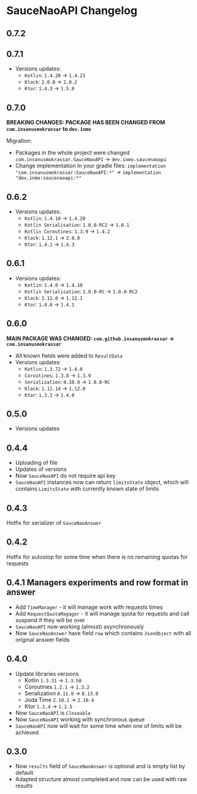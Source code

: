 # SauceNaoAPI Changelog

## 0.7.2

## 0.7.1

* Versions updates:
  * `Kotlin`: `1.4.20` -> `1.4.21`
  * `Klock`: `2.0.0` -> `2.0.2`
  * `Ktor`: `1.4.3` -> `1.5.0`

## 0.7.0

**BREAKING CHANGES: PACKAGE HAS BEEN CHANGED FROM `com.insanusmokrassar` to `dev.inmo`**

Migration:

* Packages in the whole project were changed `com.insanusmokrassar.SauceNaoAPI` -> `dev.inmo.saucenaoapi`
* Change implementation in your gradle files: `implementation "com.insanusmokrassar:SauceNaoAPI:*"` ->
`implementation "dev.inmo:saucenaoapi:*"`

## 0.6.2

* Versions updates:
  * `Kotlin`: `1.4.10` -> `1.4.20`
  * `Kotlin Serialisation`: `1.0.0-RC2` -> `1.0.1`
  * `Kotlin Coroutines`: `1.3.9` -> `1.4.2`
  * `Klock`: `1.12.1` -> `2.0.0`
  * `Ktor`: `1.4.1` -> `1.4.3`

## 0.6.1

* Versions updates:
  * `Kotlin`: `1.4.0` -> `1.4.10`
  * `Kotlin Serialisation`: `1.0.0-RC` -> `1.0.0-RC2`
  * `Klock`: `1.12.0` -> `1.12.1`
  * `Ktor`: `1.4.0` -> `1.4.1`

## 0.6.0

**MAIN PACKAGE WAS CHANGED: `com.github.insanusmokrassar` -> `com.insanusmokrassar`**

* All known fields were added to `ResultData`
* Versions updates:
    * `Kotlin`: `1.3.72` -> `1.4.0`
    * `Coroutines`: `1.3.8` -> `1.3.9`
    * `Serialization`: `0.20.0` -> `1.0.0-RC`
    * `Klock`: `1.11.14` -> `1.12.0`
    * `Ktor`: `1.3.2` -> `1.4.0`

## 0.5.0

* Versions updates

## 0.4.4

* Uploading of file
* Updates of versions
* Now `SauceNaoAPI` do not require api key
* `SauceNaoAPI` instances now can return `limitsState` object, which will contains `LimitsState` with currently known
state of limits

## 0.4.3

Hotfix for serializer of `SauceNaoAnswer`

## 0.4.2

Hotfix for autostop for some time when there is no remaining quotas for requests

## 0.4.1 Managers experiments and row format in answer

* Add `TimeManager` - it will manage work with requests times
* Add `RequestQuotaMagager` - it will manage quota for requests and call suspend
if they will be over
* `SauceNaoAPI` now working (almost) asynchronously
* Now `SauceNaoAnswer` have field `row` which contains `JsonObject` with
all original answer fields

## 0.4.0

* Update libraries versions
  * Kotlin `1.3.31` -> `1.3.50`
  * Coroutines `1.2.1` -> `1.3.2`
  * Serialization `0.11.0` -> `0.13.0`
  * Joda Time `2.10.1` -> `2.10.4`
  * Ktor `1.1.4` -> `1.2.5`
* Now `SauceNaoAPI` is `Closeable`
* Now `SauceNaoAPI` working with synchronous queue
* `SauceNaoAPI` now will wait for some time when one of limits will be achieved

## 0.3.0

* Now `results` field of `SauceNaoAnswer` is optional and is empty list by default
* Adapted structure almost completed and now can be used with raw results

